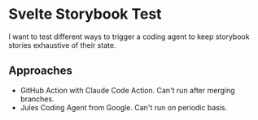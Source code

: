# Svelte Storybook Test

I want to test different ways to trigger a coding agent to keep storybook stories exhaustive of their state.

## Approaches

* GitHub Action with Claude Code Action. Can't run after merging branches.
* Jules Coding Agent from Google. Can't run on periodic basis.


